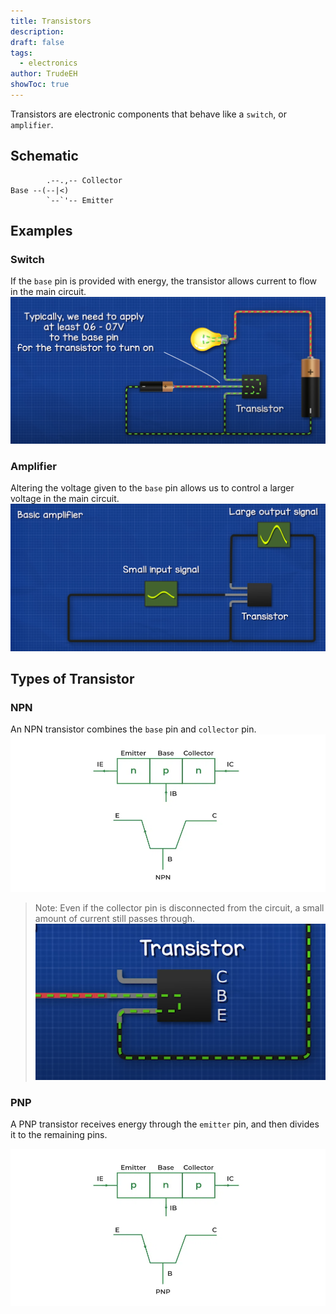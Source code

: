```yaml
---
title: Transistors
description: 
draft: false
tags:
  - electronics
author: TrudeEH
showToc: true
---
```




Transistors are electronic components that behave like a `switch`, or `amplifier`.

## Schematic

```Plain
        .--.,-- Collector
Base --(--|<)
        `--`'-- Emitter
```

## Examples

### Switch

If the `base` pin is provided with energy, the transistor allows current to flow in the main circuit.  
![image](image.png)

### Amplifier

Altering the voltage given to the `base` pin allows us to control a larger voltage in the main circuit.  
![image1](image1.png)

## Types of Transistor

### NPN

An NPN transistor combines the `base` pin and `collector` pin.  
![image2](image2.png)

> Note: Even if the collector pin is disconnected from the circuit, a small amount of current still passes through. ![image3](image3.png)

### PNP

A PNP transistor receives energy through the `emitter` pin, and then divides it to the remaining pins.  


![image4](image4.png)
